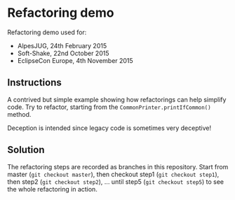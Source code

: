 # Refactoring demo

Refactoring demo used for:
- AlpesJUG, 24th February 2015
- Soft-Shake, 22nd October 2015
- EclipseCon Europe, 4th November 2015

## Instructions

A contrived but simple example showing how refactorings can help simplify code.
Try to refactor, starting from the `CommonPrinter.printIfCommon()` method.

Deception is intended since legacy code is sometimes very deceptive!

## Solution

The refactoring steps are recorded as branches in this repository. Start from master (`git checkout master`), then checkout step1 (`git checkout step1`), then step2 (`git checkout step2`), ... until step5 (`git checkout step5`) to  see the whole refactoring in action.
